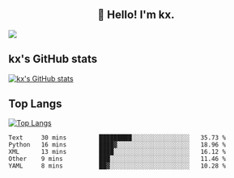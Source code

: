 <h2 align="center">👋 Hello! I'm kx.</h2>

<img align="center" src="https://github.com/kxshu/kxshu/actions/workflows/blank.yml/badge.svg" />

<!--
**kxshu/kxshu** is a ✨ _special_ ✨ repository because its `README.md` (this file) appears on your GitHub profile.

Here are some ideas to get you started:

- 🔭 I’m currently working on ...
- 🌱 I’m currently learning ...
- 👯 I’m looking to collaborate on ...
- 🤔 I’m looking for help with ...
- 💬 Ask me about ...
- 📫 How to reach me: ...
- 😄 Pronouns: ...
- ⚡ Fun fact: ...
-->


## kx's GitHub stats

[![kx's GitHub stats](https://github-readme-stats.vercel.app/api?username=kxshu&show_icons=true)](https://github.com/kxshu/kxshu)

## Top Langs

[![Top Langs](https://github-readme-stats.vercel.app/api/top-langs/?username=kxshu&layout=compact)](https://github.com/kxshu/kxshu)




<!--START_SECTION:waka-->
```text
Text     30 mins         █████████░░░░░░░░░░░░░░░░   35.73 % 
Python   16 mins         ████▓░░░░░░░░░░░░░░░░░░░░   18.96 % 
XML      13 mins         ████░░░░░░░░░░░░░░░░░░░░░   16.12 % 
Other    9 mins          ███░░░░░░░░░░░░░░░░░░░░░░   11.46 % 
YAML     8 mins          ██▓░░░░░░░░░░░░░░░░░░░░░░   10.28 % 
```
<!--END_SECTION:waka-->
